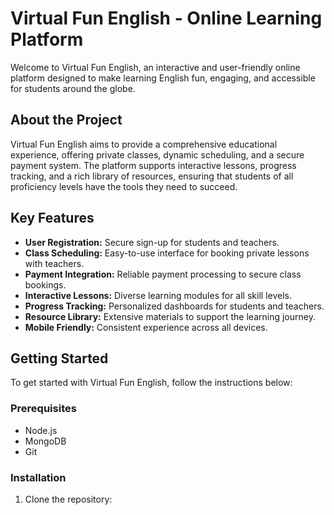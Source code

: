 # Virtual Fun English - Online Learning Platform

Welcome to Virtual Fun English, an interactive and user-friendly online platform designed to make learning English fun, engaging, and accessible for students around the globe.

## About the Project

Virtual Fun English aims to provide a comprehensive educational experience, offering private classes, dynamic scheduling, and a secure payment system. The platform supports interactive lessons, progress tracking, and a rich library of resources, ensuring that students of all proficiency levels have the tools they need to succeed.

## Key Features

- **User Registration:** Secure sign-up for students and teachers.
- **Class Scheduling:** Easy-to-use interface for booking private lessons with teachers.
- **Payment Integration:** Reliable payment processing to secure class bookings.
- **Interactive Lessons:** Diverse learning modules for all skill levels.
- **Progress Tracking:** Personalized dashboards for students and teachers.
- **Resource Library:** Extensive materials to support the learning journey.
- **Mobile Friendly:** Consistent experience across all devices.

## Getting Started

To get started with Virtual Fun English, follow the instructions below:

### Prerequisites

- Node.js
- MongoDB
- Git

### Installation

1. Clone the repository:
